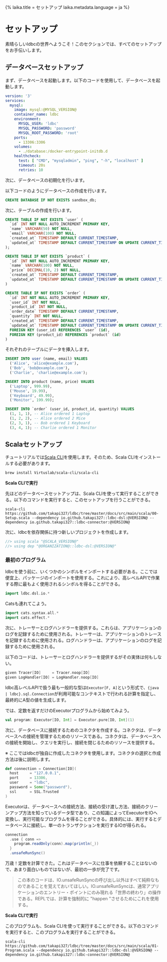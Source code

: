 {%
  laika.title = セットアップ
  laika.metadata.language = ja
%}

# セットアップ

素晴らしいldbcの世界へようこそ！このセクションでは、すべてのセットアップをお手伝いします。

## データベースセットアップ

まず、データベースを起動します。以下のコードを使用して、データベースを起動します。

```yaml
version: '3'
services:
  mysql:
    image: mysql:@MYSQL_VERSION@
    container_name: ldbc
    environment:
      MYSQL_USER: 'ldbc'
      MYSQL_PASSWORD: 'password'
      MYSQL_ROOT_PASSWORD: 'root'
    ports:
      - 13306:3306
    volumes:
      - ./database:/docker-entrypoint-initdb.d
    healthcheck:
      test: [ "CMD", "mysqladmin", "ping", "-h", "localhost" ]
      timeout: 20s
      retries: 10
```

次に、データベースの初期化を行います。

以下コードのようにデータベースの作成を行います。

```sql
CREATE DATABASE IF NOT EXISTS sandbox_db;
```

次に、テーブルの作成を行います。

```sql
CREATE TABLE IF NOT EXISTS `user` (
  `id` INT NOT NULL AUTO_INCREMENT PRIMARY KEY,
  `name` VARCHAR(50) NOT NULL,
  `email` VARCHAR(100) NOT NULL,
  `created_at` TIMESTAMP DEFAULT CURRENT_TIMESTAMP,
  `updated_at` TIMESTAMP DEFAULT CURRENT_TIMESTAMP ON UPDATE CURRENT_TIMESTAMP
);

CREATE TABLE IF NOT EXISTS `product` (
  `id` INT NOT NULL AUTO_INCREMENT PRIMARY KEY,
  `name` VARCHAR(100) NOT NULL,
  `price` DECIMAL(10, 2) NOT NULL,
  `created_at` TIMESTAMP DEFAULT CURRENT_TIMESTAMP,
  `updated_at` TIMESTAMP DEFAULT CURRENT_TIMESTAMP ON UPDATE CURRENT_TIMESTAMP
)

CREATE TABLE IF NOT EXISTS `order` (
  `id` INT NOT NULL AUTO_INCREMENT PRIMARY KEY,
  `user_id` INT NOT NULL,
  `product_id` INT NOT NULL,
  `order_date` TIMESTAMP DEFAULT CURRENT_TIMESTAMP,
  `quantity` INT NOT NULL,
  `created_at` TIMESTAMP DEFAULT CURRENT_TIMESTAMP,
  `updated_at` TIMESTAMP DEFAULT CURRENT_TIMESTAMP ON UPDATE CURRENT_TIMESTAMP,
  FOREIGN KEY (user_id) REFERENCES `user` (id),
  FOREIGN KEY (product_id) REFERENCES `product` (id)
)
```

それぞれのテーブルにデータを挿入します。

```sql
INSERT INTO user (name, email) VALUES
  ('Alice', 'alice@example.com'),
  ('Bob', 'bob@example.com'),
  ('Charlie', 'charlie@example.com');

INSERT INTO product (name, price) VALUES
  ('Laptop', 999.99),
  ('Mouse', 19.99),
  ('Keyboard', 49.99),
  ('Monitor', 199.99);

INSERT INTO `order` (user_id, product_id, quantity) VALUES
  (1, 1, 1), -- Alice ordered 1 Laptop
  (1, 2, 2), -- Alice ordered 2 Mice
  (2, 3, 1), -- Bob ordered 1 Keyboard
  (3, 4, 1); -- Charlie ordered 1 Monitor
```

## Scalaセットアップ

チュートリアルでは[Scala CLI](https://scala-cli.virtuslab.org/)を使用します。そのため、Scala CLIをインストールする必要があります。

```bash
brew install Virtuslab/scala-cli/scala-cli
```

**Scala CLIで実行**

先ほどのデータベースセットアップは、Scala CLIを使って実行することができる。以下のコマンドを実行すると、このセットアップを行うことができる。

```shell
scala-cli https://github.com/takapi327/ldbc/tree/master/docs/src/main/scala/00-Setup.scala --dependency io.github.takapi327::ldbc-dsl:@VERSION@ --dependency io.github.takapi327::ldbc-connector:@VERSION@
```

次に、ldbcを依存関係に持つ新しいプロジェクトを作成します。

```scala
//> using scala "@SCALA_VERSION@"
//> using dep "@ORGANIZATION@::ldbc-dsl:@VERSION@"
```

### 最初のプログラム

ldbcを使う前に、いくつかのシンボルをインポートする必要がある。ここでは便宜上、パッケージのインポートを使用する。これにより、高レベルAPIで作業する際に最もよく使用されるシンボルを得ることができる。

```scala
import ldbc.dsl.io.*
```

Catsも連れてこよう。

```scala
import cats.syntax.all.*
import cats.effect.*
```

次に、トレーサーとログハンドラーを提供する。これらは、アプリケーションのログを記録するために使用される。トレーサーは、アプリケーションのトレースを記録するために使用される。ログハンドラーは、アプリケーションのログを記録するために使用される。

以下のコードは、トレーサーとログハンドラーを提供するがその実体は何もしない。

```scala
given Tracer[IO]     = Tracer.noop[IO]
given LogHandler[IO] = LogHandler.noop[IO]
```

ldbc高レベルAPIで扱う最も一般的な型は`Executor[F, A]`という形式で、`{java | ldbc}.sql.Connection`が利用可能なコンテキストで行われる計算を指定し、最終的にA型の値を生成します。

では、定数を返すだけのExecutorプログラムから始めてみよう。

```scala
val program: Executor[IO, Int] = Executor.pure[IO, Int](1)
```

次に、データベースに接続するためのコネクタを作成する。コネクタは、データベースへの接続を管理するためのリソースである。コネクタは、データベースへの接続を開始し、クエリを実行し、接続を閉じるためのリソースを提供する。

※ ここではldbcが独自に作成したコネクタを使用します。コネクタの選択と作成方法は後に説明します。

```scala
def connection = Connection[IO](
  host     = "127.0.0.1",
  port     = 13306,
  user     = "ldbc",
  password = Some("password"),
  ssl      = SSL.Trusted
)
```

Executorは、データベースへの接続方法、接続の受け渡し方法、接続のクリーンアップ方法を知っているデータ型であり、この知識によってExecutorをIOへ変換し、実行可能なプログラムを得ることができる。具体的には、実行するとデータベースに接続し、単一のトランザクションを実行するIOが得られる。

```scala
connection
  .use { conn =>
    program.readOnly(conn).map(println(_))
  }
  .unsafeRunSync()
```

万歳！定数を計算できた。これはデータベースに仕事を依頼することはないので、あまり面白いものではないが、最初の一歩が完了です。

> この本のコードは、IO.unsafeRunSyncの呼び出し以外はすべて純粋なものであることを覚えておいてほしい。IO.unsafeRunSyncは、通常アプリケーションのエントリー・ポイントにのみ現れる「世界の終わり」の操作である。REPLでは、計算を強制的に "happen "させるためにこれを使用する。

**Scala CLIで実行**

このプログラムも、Scala CLIを使って実行することができる。以下のコマンドを実行すると、このプログラムを実行することができる。

```shell
scala-cli https://github.com/takapi327/ldbc/tree/master/docs/src/main/scala/01-Program.scala --dependency io.github.takapi327::ldbc-dsl:@VERSION@ --dependency io.github.takapi327::ldbc-connector:@VERSION@
```
